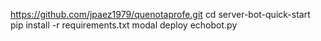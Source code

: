 https://github.com/jpaez1979/quenotaprofe.git
cd server-bot-quick-start
pip install -r requirements.txt
modal deploy echobot.py

